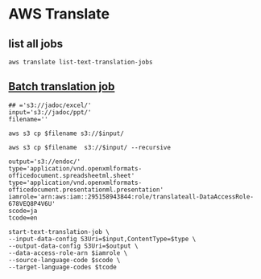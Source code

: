 # AWS Translate
## list all jobs

```
aws translate list-text-translation-jobs
```

## [Batch translation job](https://docs.aws.amazon.com/cli/latest/reference/translate/start-text-translation-job.html)

```
## ='s3://jadoc/excel/'
input='s3://jadoc/ppt/'
filename=''
```

```
aws s3 cp $filename s3://$input/
```
```
aws s3 cp $filename  s3://$input/ --recursive
```

```
output='s3://endoc/'
type='application/vnd.openxmlformats-officedocument.spreadsheetml.sheet'
type='application/vnd.openxmlformats-officedocument.presentationml.presentation'
iamrole='arn:aws:iam::295158943844:role/translateall-DataAccessRole-678VEQ8P4V6U'
scode=ja
tcode=en

```

```
start-text-translation-job \
--input-data-config S3Uri=$input,ContentType=$type \
--output-data-config S3Uri=$output \
--data-access-role-arn $iamrole \
--source-language-code $scode \
--target-language-codes $tcode

```
